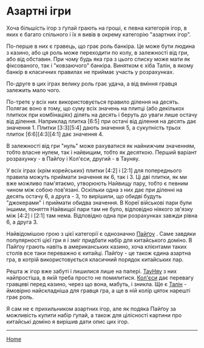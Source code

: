 # Азартні ігри

Хоча більшість ігор з ґупай грають на гроші, є певна категорія ігор, в яких є багато спільного і їх я вивів в окрему категорію "азартних ігор". 

По-перше в них є гравець, що грає роль банкіра. Це може бути людина з казино, або ця роль може переходити по колу, в залежності від гри, або від обставин. При чому будь яка гра з цього списку може мати як фіксованого, так і "ковзаючого" банкіра. Винятком є хіба Талін, в якому банкір в класичних правилах не приймає участь у розрахунках. 

По-друге в цих іграх велику роль грає удача, а від вміння гравця залежить мало чого. 

По-третє у всіх них використовується правило ділення на десять. Полягає воно в тому, що суму всіх значень на плитці (або декількох плиткок при комбінаціях) ділять на десять і беруть до уваги лише остачу від ділення. Наприклад плитка [6:5] при остачі від ділення на десять дає значення 1. Плитки [3:3][5:4] дають значення 5, а сукупність трьох плиток [6:6][4:3][4:1] дає значення 4. 

В залежності від гри "нуль" може рахуватися як найнижчим значенням, тобто власне нулем, так і найвищим, тобто як десяткою. Перший варіант розрахунку - в Пайґоу і Кол'єси, другий - в Тауняу. 

У всіх іграх (крім корейських) плитки [4:2] і [2:1] для попереднього правила можуть приймати значення як 6, так і 3. Ці дві плитки, як ми вже можливо пам'ятаємо, утворюють Найвищу пару, тобто є певним чином між собою пов'язані. Оскільки одна з них дає при діленні на десять остачу 6, а друга - 3, то вирішили, що обидві будуть "джокерами" і приймати обидва значення. В Кореї військові пари були іншими, поняття Найвищої пари там не було, відповідно ніякого зв'язку між [4:2] і [2:1] там нема. Відповідно одна при розрахунках завжди рівна 6, а друга 3. 

Найвідомішою грою з цієї категорії є однозначно [Пайґоу](/wpua/gupai/gambling/paigow.html) . Саме завдяки популярності цієї гри я і зміг придбати набір для китайського доміно. В Пайґоу грають навіть в американських казино, хоча клієнтами таких столів все таки переважно є китайці. Пайґоу - це також єдина азартна гра, в котрій використовується класичний порядок китайських пар. 

Решта ж ігор вже забуті і лишилися лише на папері. [ТауНяу](/wpua/gupai/gambling/taungau.html) з них найпростіша, в якій треба просто не помилитися. [Кол'єси](/wpua/gupai/gambling/kolyesi.html) дає перевагу гравцеві перед казино, через що вона, мабуть, і зникла. Ще є [Талін](/wpua/gupai/gambling/taling.html) - ймовірно найскладніша для гравця гра, а ще в ній колір цяток нарешті грає роль. 

Я сам не є прихильником азартних ігор, але як подяка Пайґоу за можливість купити набір ґупай, а також для цілісності картини про китайські доміно я вирішив дати опис цих ігор. 

---  

[Home](/wpua/gupai/index.html)
